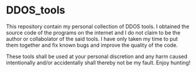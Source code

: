 # DDOS_tools
This repository contain my personal collection of DDOS tools. I obtained the source code of the programs on the internet and I do not claim to be the author or collabolator of the said tools. I have only taken my time to put them together and fix known bugs and improve the quality of the code.

These tools shall be used at your personal discretion and any harm caused intentionally and/or accidentally shall thereby not be my fault. Enjoy hunting!


